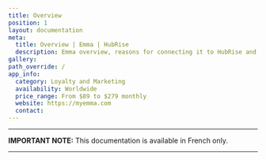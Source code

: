 ```yaml
---
title: Overview
position: 1
layout: documentation
meta:
  title: Overview | Emma | HubRise
  description: Emma overview, reasons for connecting it to HubRise and summary of integrated features. Synchronise data between your EPOS and your apps.
gallery:
path_override: /
app_info:
  category: Loyalty and Marketing
  availability: Worldwide
  price_range: From $89 to $279 monthly
  website: https://myemma.com
  contact:
---
```


---

**IMPORTANT NOTE:** This documentation is available <Link to="/fr/apps/emma" addLocalePrefix={false}>in French only</Link>.

---
